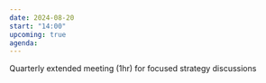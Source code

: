 ```yaml
---
date: 2024-08-20
start: "14:00"
upcoming: true
agenda: 
---
```

Quarterly extended meeting (1hr) for focused strategy discussions